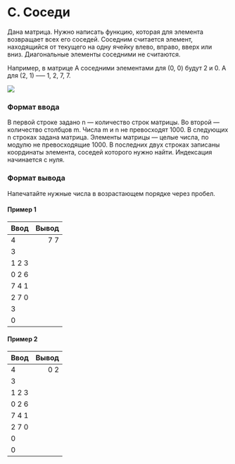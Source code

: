 # C. Соседи

Дана матрица. Нужно написать функцию, которая для элемента возвращает всех его соседей. Соседним считается элемент, находящийся от текущего на одну ячейку влево, вправо, вверх или вниз. Диагональные элементы соседними не считаются.

Например, в матрице A соседними элементами для (0, 0) будут 2 и 0. А для (2, 1) –— 1, 2, 7, 7.

![](../img/statement-image.png)

### Формат ввода

В первой строке задано n — количество строк матрицы. Во второй — количество столбцов m. Числа m и n не превосходят 1000. В следующих n строках задана матрица. Элементы матрицы — целые числа, по модулю не превосходящие 1000. В последних двух строках записаны координаты элемента, соседей которого нужно найти. Индексация начинается с нуля.

### Формат вывода

Напечатайте нужные числа в возрастающем порядке через пробел.


#### Пример 1
| Ввод  | Вывод |
|-------|------:|
| 4     |   7 7 |
| 3     |       |
| 1 2 3 |       |
| 0 2 6 |       |
| 7 4 1 |       |
| 2 7 0 |       |
| 3     |       |
| 0     |       |

#### Пример 2
| Ввод  | Вывод |
|-------|------:|
| 4     |   0 2 |
| 3     |       |
| 1 2 3 |       |
| 0 2 6 |       |
| 7 4 1 |       |
| 2 7 0 |       |
| 0     |       |
| 0     |       |


